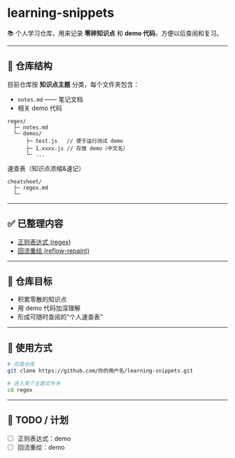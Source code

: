 # learning-snippets

📚 个人学习仓库，用来记录 **零碎知识点** 和 **demo 代码**，方便以后查阅和复习。

---

## 📂 仓库结构

目前仓库按 **知识点主题** 分类，每个文件夹包含：

* `notes.md` —— 笔记文档
* 相关 demo 代码

```
regex/
  ├─ notes.md
  └─ demos/
      ├─ test.js   // 便于运行测试 demo
      ├─ 1.xxxx.js // 存放 demo（中文名）
      └─ ...
```

速查表（知识点浓缩&速记）

```
cheatsheet/
  ├─ regex.md
  └─ 
```

------

## ✅ 已整理内容

* [正则表达式 (regex)](./regex/notes.md)
* [回流重绘 (reflow-repaint)](./reflow-repaint/notes.md)

---

## 🎯 仓库目标

* 积累零散的知识点
* 用 demo 代码加深理解
* 形成可随时查阅的“个人速查表”

---

## 🚀 使用方式

```bash
# 克隆仓库
git clone https://github.com/你的用户名/learning-snippets.git

# 进入某个主题文件夹
cd regex
```

---

## 📝 TODO / 计划

* [ ] 正则表达式：demo
* [ ] 回流重绘：demo
